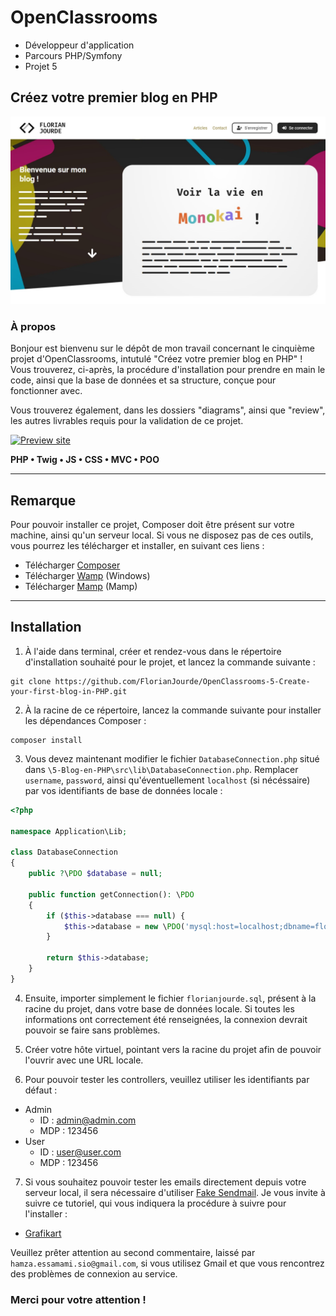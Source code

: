 # OpenClassrooms
- Développeur d'application
- Parcours PHP/Symfony
- Projet 5

## Créez votre premier blog en PHP

![OpenClassrooms banneer](./public/ressources/images/readme-header.jpg)

### À propos

Bonjour est bienvenu sur le dépôt de mon travail concernant le cinquième projet d'OpenClassrooms, intutulé "Créez votre premier blog en PHP" ! Vous trouverez, ci-après, la procédure d'installation pour prendre en main le code, ainsi que la base de données et sa structure, conçue pour fonctionner avec.

Vous trouverez également, dans les dossiers "diagrams", ainsi que "review", les autres livrables requis pour la validation de ce projet.

[![Preview site](https://img.shields.io/badge/Preview%20site--89bf54?style=for-the-badge&logo=InternetExplorer&logoColor=white)](https://florianjourde.com/)

**PHP • Twig • JS • CSS • MVC • POO**

---

## Remarque

Pour pouvoir installer ce projet, Composer doit être présent sur votre machine, ainsi qu'un serveur local. Si vous ne disposez pas de ces outils, vous pourrez les télécharger et installer, en suivant ces liens :
- Télécharger [Composer](https://getcomposer.org/)
- Télécharger [Wamp](https://www.wampserver.com/) (Windows)
- Télécharger [Mamp](https://www.wampserver.com/) (Mamp)

---

## Installation

1. À l'aide dans terminal, créer et rendez-vous dans le répertoire d'installation souhaité pour le projet, et lancez la commande suivante :
```shell
git clone https://github.com/FlorianJourde/OpenClassrooms-5-Create-your-first-blog-in-PHP.git
```

2. À la racine de ce répertoire, lancez la commande suivante pour installer les dépendances Composer :
```shell
composer install
```

3. Vous devez maintenant modifier le fichier `DatabaseConnection.php` situé dans `\5-Blog-en-PHP\src\lib\DatabaseConnection.php`. Remplacer `username`, `password`, ainsi qu'éventuellement `localhost` (si nécéssaire) par vos identifiants de base de données locale :
```php
<?php

namespace Application\Lib;

class DatabaseConnection
{
    public ?\PDO $database = null;

    public function getConnection(): \PDO
    {
        if ($this->database === null) {
            $this->database = new \PDO('mysql:host=localhost;dbname=florianjourde;charset=utf8', 'username', 'password');
        }

        return $this->database;
    }
}
```

4. Ensuite, importer simplement le fichier `florianjourde.sql`, présent à la racine du projet, dans votre base de données locale. Si toutes les informations ont correctement été renseignées, la connexion devrait pouvoir se faire sans problèmes.

5. Créer votre hôte virtuel, pointant vers la racine du projet afin de pouvoir l'ouvrir avec une URL locale. 

6. Pour pouvoir tester les controllers, veuillez utiliser les identifiants par défaut :
- Admin
    - ID : admin@admin.com
    - MDP : 123456
- User
    - ID : user@user.com
    - MDP : 123456
    
7. Si vous souhaitez pouvoir tester les emails directement depuis votre serveur local, il sera nécessaire d'utiliser [Fake Sendmail](https://www.glob.com.au/sendmail/). Je vous invite à suivre ce tutoriel, qui vous indiquera la procédure à suivre pour l'installer :
- [Grafikart](https://grafikart.fr/blog/mail-local-wamp)

Veuillez prêter attention au second commentaire, laissé par `hamza.essamami.sio@gmail.com`, si vous utilisez Gmail et que vous rencontrez des problèmes de connexion au service.

### Merci pour votre attention !